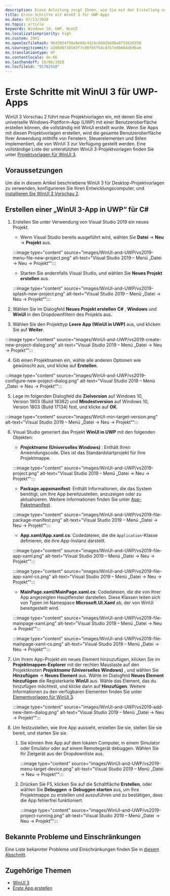 ```yaml
---
description: Diese Anleitung zeigt Ihnen, wie Sie mit der Erstellung von UWP-Apps mit einer WinUI 3-Benutzeroberfläche beginnen können.
title: Erste Schritte mit WinUI 3 für UWP-Apps
ms.date: 07/13/2020
ms.topic: article
keywords: Windows 10, UWP, WinUI
ms.localizationpriority: high
ms.custom: 19H1
ms.openlocfilehash: 96d3854f58e8e60c4324c6602bb8ba0755620350
ms.sourcegitcommit: a30808f38583f7c88fb5f54cd7b7e0b604db9ba6
ms.translationtype: HT
ms.contentlocale: de-DE
ms.lasthandoff: 10/06/2020
ms.locfileid: "91762910"
---
```

# <a name="get-started-with-winui-3-for-uwp-apps"></a>Erste Schritte mit WinUI 3 für UWP-Apps

WinUI 3 Vorschau 2 führt neue Projektvorlagen ein, mit denen Sie eine universelle Windows-Plattform-App (UWP) mit einer Benutzeroberfläche erstellen können, die vollständig mit WinUI erstellt wurde. Wenn Sie Apps mit diesen Projektvorlagen erstellen, wird die gesamte Benutzeroberfläche Ihrer Anwendung mithilfe von Fenstern, Steuerelementen und Stilen implementiert, die von WinUI 3 zur Verfügung gestellt werden. Eine vollständige Liste der unterstützten WinUI 3-Projektvorlagen finden Sie unter [Projektvorlagen für WinUI 3](index.md#project-templates-for-winui-3).

## <a name="prerequisites"></a>Voraussetzungen

Um die in diesem Artikel beschriebene WinUI 3 für Desktop-Projektvorlagen zu verwenden, konfigurieren Sie Ihren Entwicklungscomputer, und [installieren Sie WinUI 3 Vorschau 2](index.md#install-winui-3-preview-2).

## <a name="create-a-winui-3-app-in-uwp-for-c"></a>Erstellen einer „WinUI 3-App in UWP“ für C#

1. Erstellen Sie unter Verwendung von Visual Studio 2019 ein neues Projekt.
   - Wenn Visual Studio bereits ausgeführt wird, wählen Sie **Datei** -> **Neu** -> **Projekt** aus.

   :::image type="content" source="images/WinUI-and-UWP/vs2019-menu-file-new-project.png" alt-text="Visual Studio 2019 – Menü „Datei -> Neu -> Projekt“":::

   - Starten Sie andernfalls Visual Studio, und wählen Sie **Neues Projekt erstellen** aus.

   :::image type="content" source="images/WinUI-and-UWP/vs2019-splash-new-project.png" alt-text="Visual Studio 2019 – Menü „Datei -> Neu -> Projekt“":::

2. Wählen Sie im Dialogfeld **Neues Projekt erstellen** **C#** , **Windows** und **WinUI** in den Dropdownfiltern des Projekts aus.

3. Wählen Sie den Projekttyp **Leere App (WinUI in UWP)** aus, und klicken Sie auf **Weiter**.

:::image type="content" source="images/WinUI-and-UWP/vs2019-create-new-project-dialog.png" alt-text="Visual Studio 2019 – Menü „Datei -> Neu -> Projekt“":::

4. Gib einen Projektnamen ein, wähle alle anderen Optionen wie gewünscht aus, und klicke auf **Erstellen**.

:::image type="content" source="images/WinUI-and-UWP/vs2019-configure-new-project-dialog.png" alt-text="Visual Studio 2019 – Menü „Datei -> Neu -> Projekt“":::

5. Lege im folgenden Dialogfeld die **Zielversion** auf Windows 10, Version 1903 (Build 18362) und **Mindestversion** auf Windows 10, Version 1803 (Build 17134) fest, und klicke auf **OK**.

:::image type="content" source="images/WinUI-min-target-version.png" alt-text="Visual Studio 2019 – Menü „Datei -> Neu -> Projekt“":::

6. Visual Studio generiert das Projekt **WinUI in UWP** mit den folgenden Objekten:

    - ***Projektname* (Universelles Windows)** : Enthält Ihren Anwendungscode. Dies ist das Standardstartprojekt für Ihre Projektmappe.

    :::image type="content" source="images/WinUI-and-UWP/vs2019-project.png" alt-text="Visual Studio 2019 – Menü „Datei -> Neu -> Projekt“":::

    - **Package.appxmanifest**: Enthält Informationen, die das System benötigt, um Ihre App bereitzustellen, anzuzeigen oder zu aktualisieren. Weitere Informationen finden Sie unter [App-Paketmanifest](/uwp/schemas/appxpackage/appx-package-manifest).

    :::image type="content" source="images/WinUI-and-UWP/vs2019-file-package-manifest.png" alt-text="Visual Studio 2019 – Menü „Datei -> Neu -> Projekt“":::

    - **App.xaml/App.xaml.cs**: Codedateien, die die `Application`-Klasse definieren, die ihre App-Instanz darstellt.

    :::image type="content" source="images/WinUI-and-UWP/vs2019-file-app-xaml.png" alt-text="Visual Studio 2019 – Menü „Datei -> Neu -> Projekt“":::

    :::image type="content" source="images/WinUI-and-UWP/vs2019-file-app-xaml-cs.png" alt-text="Visual Studio 2019 – Menü „Datei -> Neu -> Projekt“":::

    - **MainPage.xaml/MainPage.xaml.cs**: Codedateien, die die von Ihrer App angezeigten Hauptfenster darstellen. Diese Klassen leiten sich von Typen im Namespace **Microsoft.UI.Xaml** ab, der von WinUI bereitgestellt wird.

    :::image type="content" source="images/WinUI-and-UWP/vs2019-file-mainpage-xaml.png" alt-text="Visual Studio 2019 – Menü „Datei -> Neu -> Projekt“":::

    :::image type="content" source="images/WinUI-and-UWP/vs2019-file-mainpage-xaml-cs.png" alt-text="Visual Studio 2019 – Menü „Datei -> Neu -> Projekt“":::

7. Um Ihrem App-Projekt ein neues Element hinzuzufügen, klicken Sie im **Projektmappen-Explorer** mit der rechten Maustaste auf den Projektknoten ***Projektname* (Universelles Windows)** , und wählen Sie **Hinzufügen** -> **Neues Element** aus. Wähle im Dialogfeld **Neues Element hinzufügen** die Registerkarte **WinUI** aus. Wähle das Element, das du hinzufügen möchtest, und klicke dann auf **Hinzufügen**. Weitere Informationen zu den verfügbaren Elementen finden Sie unter [Elementvorlagen für WinUI 3](index.md#item-templates-for-winui-3).

    :::image type="content" source="images/WinUI-and-UWP/vs2019-add-new-item-dialog.png" alt-text="Visual Studio 2019 – Menü „Datei -> Neu -> Projekt“":::

8. Um festzustellen, wie Ihre App aussieht, erstellen Sie sie, stellen Sie sie bereit, und starten Sie sie.

    1. Sie können Ihre App auf dem lokalen Computer, in einem Simulator oder Emulator oder auf einem Remotegerät debuggen. Wählen Sie Ihr Zielgerät aus der Dropdownliste aus.

        :::image type="content" source="images/WinUI-and-UWP/vs2019-menu-target-device.png" alt-text="Visual Studio 2019 – Menü „Datei -> Neu -> Projekt“":::

    1. Drücken Sie F5, klicken Sie auf die Schaltfläche **Erstellen**, oder wählen Sie **Debuggen -> Debuggen starten** aus, um Ihre Projektmappe zu erstellen und auszuführen und zu bestätigen, dass die App fehlerfrei funktioniert.

        :::image type="content" source="images/WinUI-and-UWP/vs2019-project-running.png" alt-text="Visual Studio 2019 – Menü „Datei -> Neu -> Projekt“":::

## <a name="known-issues-and-limitations"></a>Bekannte Probleme und Einschränkungen

Eine Liste bekannter Probleme und Einschränkungen finden Sie in [diesem Abschnitt](index.md#preview-2-limitations-and-known-issues).

## <a name="related-topics"></a>Zugehörige Themen

- [WinUI 3](index.md)
- [Erste App erstellen](/windows/uwp/get-started/your-first-app)